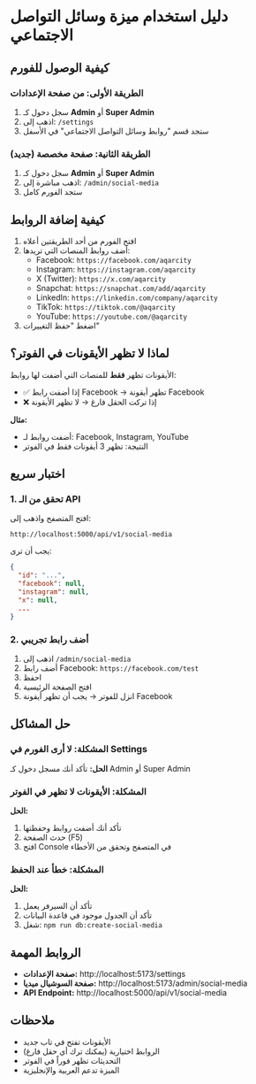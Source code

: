 # دليل استخدام ميزة وسائل التواصل الاجتماعي

## كيفية الوصول للفورم

### الطريقة الأولى: من صفحة الإعدادات
1. سجل دخول كـ **Admin** أو **Super Admin**
2. اذهب إلى: `/settings`
3. ستجد قسم "روابط وسائل التواصل الاجتماعي" في الأسفل

### الطريقة الثانية: صفحة مخصصة (جديد)
1. سجل دخول كـ **Admin** أو **Super Admin**
2. اذهب مباشرة إلى: `/admin/social-media`
3. ستجد الفورم كامل

## كيفية إضافة الروابط

1. افتح الفورم من أحد الطريقتين أعلاه
2. أضف روابط المنصات التي تريدها:
   - Facebook: `https://facebook.com/aqarcity`
   - Instagram: `https://instagram.com/aqarcity`
   - X (Twitter): `https://x.com/aqarcity`
   - Snapchat: `https://snapchat.com/add/aqarcity`
   - LinkedIn: `https://linkedin.com/company/aqarcity`
   - TikTok: `https://tiktok.com/@aqarcity`
   - YouTube: `https://youtube.com/@aqarcity`
3. اضغط "حفظ التغييرات"

## لماذا لا تظهر الأيقونات في الفوتر؟

الأيقونات تظهر **فقط** للمنصات التي أضفت لها روابط:
- ✅ إذا أضفت رابط Facebook → تظهر أيقونة Facebook
- ❌ إذا تركت الحقل فارغ → لا تظهر الأيقونة

**مثال:**
- أضفت روابط لـ: Facebook, Instagram, YouTube
- النتيجة: تظهر 3 أيقونات فقط في الفوتر

## اختبار سريع

### 1. تحقق من الـ API
افتح المتصفح واذهب إلى:
```
http://localhost:5000/api/v1/social-media
```

يجب أن ترى:
```json
{
  "id": "...",
  "facebook": null,
  "instagram": null,
  "x": null,
  ...
}
```

### 2. أضف رابط تجريبي
1. اذهب إلى `/admin/social-media`
2. أضف رابط Facebook: `https://facebook.com/test`
3. احفظ
4. افتح الصفحة الرئيسية
5. انزل للفوتر → يجب أن تظهر أيقونة Facebook

## حل المشاكل

### المشكلة: لا أرى الفورم في Settings
**الحل:** تأكد أنك مسجل دخول كـ Admin أو Super Admin

### المشكلة: الأيقونات لا تظهر في الفوتر
**الحل:** 
1. تأكد أنك أضفت روابط وحفظتها
2. حدث الصفحة (F5)
3. افتح Console في المتصفح وتحقق من الأخطاء

### المشكلة: خطأ عند الحفظ
**الحل:**
1. تأكد أن السيرفر يعمل
2. تأكد أن الجدول موجود في قاعدة البيانات
3. شغل: `npm run db:create-social-media`

## الروابط المهمة

- **صفحة الإعدادات:** http://localhost:5173/settings
- **صفحة السوشيال ميديا:** http://localhost:5173/admin/social-media
- **API Endpoint:** http://localhost:5000/api/v1/social-media

## ملاحظات

- الأيقونات تفتح في تاب جديد
- الروابط اختيارية (يمكنك ترك أي حقل فارغ)
- التحديثات تظهر فوراً في الفوتر
- الميزة تدعم العربية والإنجليزية
